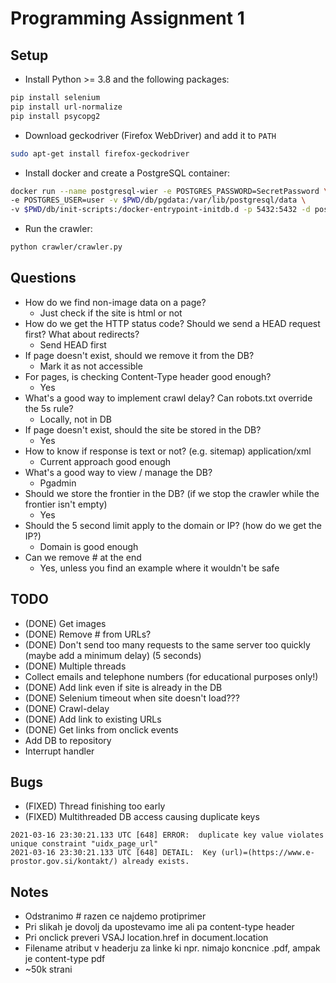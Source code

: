 # Programming Assignment 1

## Setup

* Install Python >= 3.8 and the following packages:
```bash
pip install selenium
pip install url-normalize
pip install psycopg2
```
* Download geckodriver (Firefox WebDriver) and add it to `PATH`
```bash
sudo apt-get install firefox-geckodriver
```
* Install docker and create a PostgreSQL container:
```bash
docker run --name postgresql-wier -e POSTGRES_PASSWORD=SecretPassword \
-e POSTGRES_USER=user -v $PWD/db/pgdata:/var/lib/postgresql/data \
-v $PWD/db/init-scripts:/docker-entrypoint-initdb.d -p 5432:5432 -d postgres:12.2
```
* Run the crawler:
```bash
python crawler/crawler.py
```


## Questions

* How do we find non-image data on a page?
	* Just check if the site is html or not
* How do we get the HTTP status code? Should we send a HEAD request first? What about redirects?
	* Send HEAD first
* If page doesn't exist, should we remove it from the DB?
	* Mark it as not accessible
* For pages, is checking Content-Type header good enough?
	* Yes
* What's a good way to implement crawl delay? Can robots.txt override the 5s rule?
	* Locally, not in DB
* If page doesn't exist, should the site be stored in the DB?
	* Yes
* How to know if response is text or not? (e.g. sitemap) application/xml
	* Current approach good enough
* What's a good way to view / manage the DB?
	* Pgadmin
* Should we store the frontier in the DB? (if we stop the crawler while the frontier isn't empty)
	* Yes
* Should the 5 second limit apply to the domain or IP? (how do we get the IP?)
	* Domain is good enough
* Can we remove # at the end
	* Yes, unless you find an example where it wouldn't be safe

## TODO

* (DONE) Get images
* (DONE) Remove # from URLs?
* (DONE) Don't send too many requests to the same server too quickly (maybe add a minimum delay) (5 seconds)
* (DONE) Multiple threads
* Collect emails and telephone numbers (for educational purposes only!)
* (DONE) Add link even if site is already in the DB
* (DONE) Selenium timeout when site doesn't load???
* (DONE) Crawl-delay
* (DONE) Add link to existing URLs
* (DONE) Get links from onclick events
* Add DB to repository
* Interrupt handler

## Bugs

* (FIXED) Thread finishing too early
* (FIXED) Multithreaded DB access causing duplicate keys
```
2021-03-16 23:30:21.133 UTC [648] ERROR:  duplicate key value violates unique constraint "uidx_page_url"
2021-03-16 23:30:21.133 UTC [648] DETAIL:  Key (url)=(https://www.e-prostor.gov.si/kontakt/) already exists.
```

## Notes

* Odstranimo # razen ce najdemo protiprimer
* Pri slikah je dovolj da upostevamo ime ali pa content-type header
* Pri onclick preveri VSAJ location.href in document.location
* Filename atribut v headerju za linke ki npr. nimajo koncnice .pdf, ampak je content-type pdf
* ~50k strani
